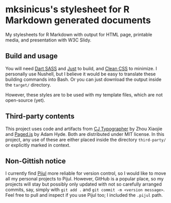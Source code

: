 # mksinicus's stylesheet for R Markdown generated documents

My stylesheets for R Markdown with output for HTML page, printable media, and
presentation with W3C Slidy.

## Build and usage

You will need [Dart SASS](https://sass-lang.com/dart-sass) and [Just](https://github.com/casey/just)
to build, and [Clean CSS](https://github.com/clean-css/clean-css) to minimize.
I personally use Nushell, but I believe it would be easy to translate these
building commands into Bash. Or you can just download the output inside the
`target/` directory.

However, these styles are to be used with my template files, which are not 
open-source (yet).

## Third-party contents

This project uses code and artifacts from [CJ Typographer](https://github.com/hiugiak/cj-typo)
by Zhou Xiaojie and [Paged.js](https://pagedjs.org/) by Adam Hyde. Both are 
distributed under MIT license. In this project, any use of these are either
placed inside the directory `third-party/` or explicitly marked in context.

## Non-Gittish notice

I currently find [Pijul](https://pijul.org) more reliable for version control,
so I would like to move all my personal projects to Pijul. However, GitHub is
a popular place, so my projects will stay but possibly only updated with not so
carefully arranged commits, say, simply with `git add .` and
`git commit -m <version message>`. Feel free to pull and inspect if you use
Pijul too; I included the `.pijul` path.
